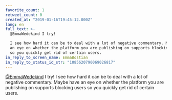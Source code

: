 ```yaml
---
favorite_count: 1
retweet_count: 0
created_at: "2019-01-16T19:45:12.000Z"
lang: en
full_text: >-
  @EmmaWedekind I try!

  I see how hard it can be to deal with a lot of negative commentary. Maybe have
  an eye on whether the platform you are publishing on supports blocking users
  so you quickly get rid of certain users.
in_reply_to_screen_name: EmmaBostian
in_reply_to_status_id_str: "1085620790069026817"
---
```


[@EmmaWedekind](https://twitter.com/EmmaWedekind) I try! I see how hard it can
be to deal with a lot of negative commentary. Maybe have an eye on whether the
platform you are publishing on supports blocking users so you quickly get rid of
certain users.
